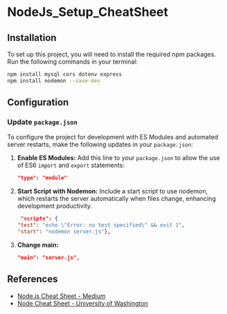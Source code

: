 ﻿# NodeJs_Setup_CheatSheet

## Installation
To set up this project, you will need to install the required npm packages. Run the following commands in your terminal:
```bash
npm install mysql cors dotenv express
npm install nodemon --save-dev
```
## Configuration

### Update `package.json`

To configure the project for development with ES Modules and automated server restarts, make the following updates in your `package.json`:

1. **Enable ES Modules:**
   Add this line to your `package.json` to allow the use of ES6 `import` and `export` statements:

   ```json
   "type": "module"
   ```
2. **Start Script with Nodemon:**
   Include a start script to use nodemon, which restarts the server automatically when files change, enhancing development productivity.
    ```json
     "scripts": {
    "test": "echo \"Error: no test specified\" && exit 1",
    "start": "nodemon server.js"},
    ```
3. **Change main:**
   ```json
   "main": "server.js",
   ```

## References
- [Node.js Cheat Sheet - Medium](https://medium.com/@yuvrajkakkar1/node-js-cheat-sheet-essential-quick-reference-f26322ac1189)
- [Node Cheat Sheet - University of Washington](https://courses.cs.washington.edu/courses/cse154/19su/resources/assets/cheatsheets/node-cheatsheet.pdf)
